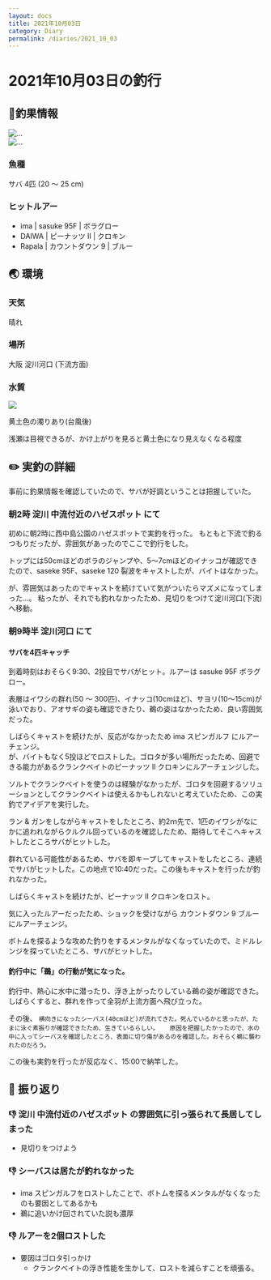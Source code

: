 ```yaml
---
layout: docs
title: 2021年10月03日
category: Diary
permalink: /diaries/2021_10_03
---
```

# 2021年10月03日の釣行

## 📙釣果情報

<div class="container">
    <div class="row">
        <div class="col-lg-6 col-sm-12 mb-5">
        <div class="card w-100" style="width: 18rem;">
            <img src="/images/picture/2021_10_03_1.jpg" class="card-img-top" alt="...">
        </div>
        </div>
        <div class="col-lg-6 col-sm-12">
        <div class="card w-100" style="width: 18rem;">
            <img src="/images/picture/2021_10_03_2.jpg" class="card-img-top" alt="...">
        </div>
        </div>
    </div>
</div>

### 魚種
サバ 4匹 (20 〜 25 cm)

### ヒットルアー

- ima | sasuke 95F | ボラグロー
- DAIWA | ピーナッツ Ⅱ | クロキン
- Rapala | カウントダウン 9 | ブルー

## 🌏 環境

### 天気
晴れ

### 場所

大阪 淀川河口 (下流方面)

### 水質

<div class="mb-5"><img src="/images/picture/2021_10_03_3.jpg" class="w-50"></div>

黄土色の濁りあり(台風後)

浅瀬は目視できるが、かけ上がりを見ると黄土色になり見えなくなる程度

## ✏️ 実釣の詳細

事前に釣果情報を確認していたので、サバが好調ということは把握していた。

### 朝2時 淀川 中流付近のハゼスポット にて

初めに朝2時に西中島公園のハゼスポットで実釣を行った。
もともと下流で釣るつもりだったが、雰囲気があったのでここで釣行をした。

トップには50cmほどのボラのジャンプや、5〜7cmほどのイナッコが確認できたので、saseke 95F、saseke 120 裂波をキャストしたが、バイトはなかった。

が、雰囲気はあったのでキャストを続けていて気がついたらマズメになってしまった…。
粘ったが、それでも釣れなかったため、見切りをつけて淀川河口(下流)へ移動。

### 朝9時半 淀川河口 にて

#### サバを4匹キャッチ

到着時刻はおそらく9:30、2投目でサバがヒット。ルアーは sasuke 95F ボラグロー。

表層はイワシの群れ(50 〜 300匹)、イナッコ(10cmほど)、サヨリ(10〜15cm)が泳いでおり、アオサギの姿も確認できたり、鵜の姿はなかったため、良い雰囲気だった。

しばらくキャストを続けたが、反応がなかったため ima スピンガルフ にルアーチェンジ。  
が、バイトもなく5投ほどでロストした。ゴロタが多い場所だったため、回避できる能力があるクランクベイトのピーナッツ Ⅱ クロキンにルアーチェンジした。

ソルトでクランクベイトを使うのは経験がなかったが、ゴロタを回避するソリューションとしてクランクベイトは使えるかもしれないと考えていたため、この実釣でアイデアを実行した。

ラン & ガンをしながらキャストをしたところ、約2ｍ先で、1匹のイワシがなにかに追われながらクルクル回っているのを確認したため、期待してそこへキャストしたところサバがヒットした。

群れている可能性があるため、サバを即キープしてキャストをしたところ、連続でサバがヒットした。この地点で10:40だった。この後もキャストを行ったが釣れなかった。

しばらくキャストを続けたが、ピーナッツ Ⅱ クロキンをロスト。

気に入ったルアーだったため、ショックを受けながら カウントダウン 9 ブルー にルアーチェンジ。

ボトムを探るような攻めた釣りをするメンタルがなくなっていたので、ミドルレンジを探っていたところ、サバがヒットした。

#### 釣行中に「鵜」の行動が気になった。

釣行中、熱心に水中に潜ったり、浮き上がったりしている鵜の姿が確認できた。
しばらくすると、群れを作って全羽が上流方面へ飛び立った。

その後、 `横向きになったシーバス(40cmほど)が流れてきた。死んでいるかと思ったが、たまに泳ぐ素振りが確認できたため、生きているらしい。  
原因を把握したかったので、水の中に入ってシーバスを確認したところ、表面に切り傷があるのを確認した。おそらく鵜に襲われたのだろう。` 

この後も実釣を行ったが反応なく、15:00で納竿した。

## 💁 振り返り

### 👎 淀川 中流付近のハゼスポット の雰囲気に引っ張られて長居してしまった

- 見切りをつけよう

### 👎 シーバスは居たが釣れなかった

- ima スピンガルフをロストしたことで、ボトムを探るメンタルがなくなったのも要因としてあるかも
- 鵜に追いかけ回されていた説も濃厚

### 👎 ルアーを2個ロストした

- 要因はゴロタ引っかけ
  - クランクベイトの浮き性能を生かして、ロストを減らすことを頑張る。
  